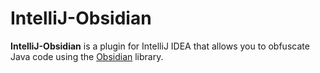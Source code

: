 # IntelliJ-Obsidian

<!-- Plugin description -->
**IntelliJ-Obsidian** is a plugin for IntelliJ IDEA that allows you to obfuscate Java code using the [Obsidian][gh:obsidian] library.

[gh:obsidian]: https://github.com/obsidian-java/obsidian
<!-- Plugin description end -->